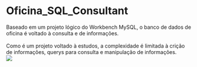 # Oficina_SQL_Consultant
Baseado em um projeto lógico do Workbench MySQL, o banco de dados de oficina é voltado à consulta e  de informações.<br><br>
Como é um projeto voltado à estudos, a complexidade é limitada à crição de informações, querys para consulta e manipulação de informações.<br>
<img src="https://github.com/Vini6199/Oficina_SQL_Consultant/assets/140624273/dae0ec5c-12b2-4d5d-a6cd-4184a361bc69">
